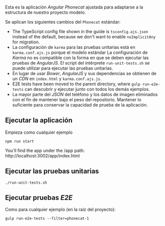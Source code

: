 Esta es la aplicación *Angular Phonecat* ajustada para adaptarse a la estructura de nuestro proyecto
modelo.

Se aplican los siguientes cambios del `Phonecat` estándar:

* The TypeScript config file shown in the guide is `tsconfig.ajs.json` instead
  of the default, because we don't want to enable `noImplicitAny` for migration.
* La configuración de `karma` para las pruebas unitarias está en `karma.conf.ajs.js` porque el modelo estándar
  La configuración de *Karma* no es compatible con la forma en que se deben ejecutar las pruebas de *AngularJS*.
  El script del intérprete `run-unit-tests.sh` se puede utilizar para ejecutar las pruebas unitarias.
* En lugar de usar *Bower*, *AngularJS* y sus dependencias se obtienen de un *CDN*
  en `index.html` y `karma.conf.ajs.js`.
* E2E tests have been moved to the parent directory, where `gulp run-e2e-tests` can
  descubrir y ejecutar junto con todos los demás ejemplos.
* La mayor parte del *JSON* del teléfono y los datos de imagen eliminados con el fin de mantener
  bajo el peso del repositorio. Mantener lo suficiente para conservar la capacidad de prueba de la aplicación.

## Ejecutar la aplicación

Empieza como cualquier ejemplo

    npm run start

You'll find the app under the /app path: http://localhost:3002/app/index.html

## Ejecutar las pruebas unitarias

    ./run-unit-tests.sh

## Ejecutar pruebas *E2E*

Como para cualquier ejemplo (en la raíz del proyecto):

    gulp run-e2e-tests --filter=phonecat-1
